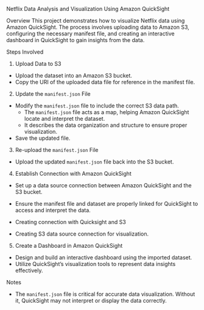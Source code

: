 Netflix Data Analysis and Visualization Using Amazon QuickSight

Overview
This project demonstrates how to visualize Netflix data using Amazon QuickSight. The process involves uploading data to Amazon S3, configuring the necessary manifest file, and creating an interactive dashboard in QuickSight to gain insights from the data.

Steps Involved
1. Upload Data to S3
- Upload the dataset into an Amazon S3 bucket.
- Copy the URI of the uploaded data file for reference in the manifest file.
 







2. Update the `manifest.json` File
- Modify the `manifest.json` file to include the correct S3 data path.
  - The `manifest.json` file acts as a map, helping Amazon QuickSight locate and interpret the dataset.
  - It describes the data organization and structure to ensure proper visualization.
- Save the updated file.

 













3. Re-upload the `manifest.json` File
- Upload the updated `manifest.json` file back into the S3 bucket.
 



4. Establish Connection with Amazon QuickSight
- Set up a data source connection between Amazon QuickSight and the S3 bucket.
- Ensure the manifest file and dataset are properly linked for QuickSight to access and interpret the data.
 






- Creating connection with Quicksight and S3
 


- Creating S3 data source connection for visualization. 
 




5. Create a Dashboard in Amazon QuickSight
- Design and build an interactive dashboard using the imported dataset.
- Utilize QuickSight’s visualization tools to represent data insights effectively.
 

 

Notes
- The `manifest.json` file is critical for accurate data visualization. Without it, QuickSight may not interpret or display the data correctly.

